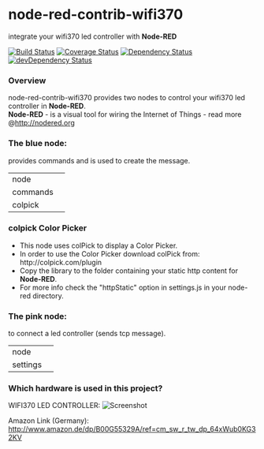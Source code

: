 node-red-contrib-wifi370
===
integrate your wifi370 led controller with <b>Node-RED</b>

[![Build Status](https://travis-ci.org/firsttris/node-red-contrib-wifi370.svg?branch=master)](https://travis-ci.org/firsttris/node-red-contrib-wifi370) [![Coverage Status](https://coveralls.io/repos/firsttris/node-red-contrib-wifi370/badge.svg?branch=master)](https://coveralls.io/r/firsttris/node-red-contrib-wifi370?branch=master) [![Dependency Status](https://david-dm.org/firsttris/node-red-contrib-wifi370.svg)](https://david-dm.org/firsttris/node-red-contrib-wifi370) [![devDependency Status](https://david-dm.org/firsttris/node-red-contrib-wifi370/dev-status.svg)](https://david-dm.org/firsttris/node-red-contrib-wifi370#info=devDependencies)

### Overview
node-red-contrib-wifi370 provides two nodes to control your wifi370 led controller in <b>Node-RED</b>.<br>
<b>Node-RED</b> - is a visual tool for wiring the Internet of Things - read more @http://nodered.org<br>


### The blue node: 
provides commands and is used to create the message.

<table>
  <tr>
    <td>node</td>
    <td><img src="https://dl.dropboxusercontent.com/u/13344648/dev/wifi370_1.PNG" alt=""/></td>
  </tr>
  <tr>
    <td>commands</td>
    <td><img src="https://dl.dropboxusercontent.com/u/13344648/dev/wifi370_2.PNG" alt=""/></td>
  </tr>
  <tr>
    <td>colpick</td>
    <td><img src="https://dl.dropboxusercontent.com/u/13344648/dev/wifi370_3.PNG" alt=""/></td>
  </tr>
</table>

### colpick Color Picker

<ul>
<li>This node uses colPick to display a Color Picker.</li>
<li>In order to use the Color Picker download colPick from: http://colpick.com/plugin</li>
<li>Copy the library to the folder containing your static http content for <b>Node-RED</b>.</li>
<li>For more info check the "httpStatic" option in settings.js in your node-red directory.</li>
</ul>


### The pink node: 
to connect a led controller (sends tcp message).
<table>
  <tr>
    <td>node</td>
    <td><img src="https://dl.dropboxusercontent.com/u/13344648/dev/wifi370_4.PNG" alt=""/></td>
  </tr>
  <tr>
    <td>settings</td>
    <td><img src="https://dl.dropboxusercontent.com/u/13344648/dev/wifi370_5.PNG" alt=""/></td>
  </tr>
</table>

### Which hardware is used in this project?

WIFI370 LED CONTROLLER:
![Screenshot](https://dl.dropboxusercontent.com/u/13344648/dev/wifi370img.PNG)

Amazon Link (Germany):<br>
http://www.amazon.de/dp/B00G55329A/ref=cm_sw_r_tw_dp_64xWub0KG32KV
